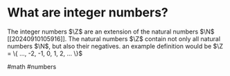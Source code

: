 # What are integer numbers?
The integer numbers $\Z$ are an extension of the natural numbers $\N$ [[20240910105916]].
The natural numbers $\Z$ contain not only all natural numbers $\N$, but also their negatives.
an example definition would be $\Z = \{ ..., -2, -1, 0, 1, 2, ... \}$

#math #numbers